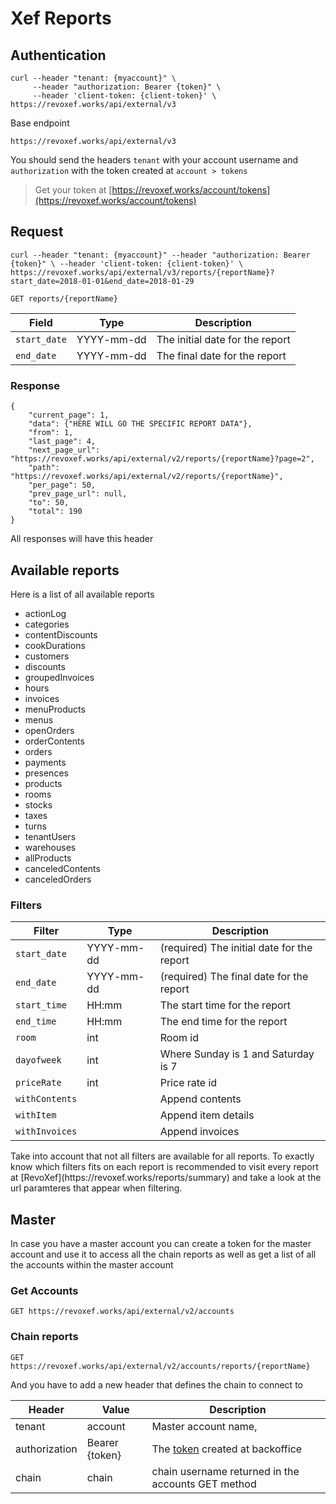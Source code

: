 # Xef Reports
## Authentication

```shell 
curl --header "tenant: {myaccount}" \
     --header "authorization: Bearer {token}" \
     --header 'client-token: {client-token}' \
https://revoxef.works/api/external/v3
```

Base endpoint

`https://revoxef.works/api/external/v3`

You should send the headers `tenant` with your account username and `authorization` with the token created at `account > tokens`

> Get your token at [https://revoxef.works/account/tokens](https://revoxef.works/account/tokens)

## Request

```shell
curl --header "tenant: {myaccount}" --header "authorization: Bearer {token}" \ --header 'client-token: {client-token}' \
https://revoxef.works/api/external/v3/reports/{reportName}?start_date=2018-01-01&end_date=2018-01-29
```

`GET reports/{reportName}`

Field        | Type       | Description
-------------|------------|---------------------------
`start_date` | YYYY-mm-dd | The initial date for the report
`end_date`   | YYYY-mm-dd | The final date for the report


### Response

```shell
{
    "current_page": 1,
    "data": {"HERE WILL GO THE SPECIFIC REPORT DATA"},
    "from": 1,
    "last_page": 4,
    "next_page_url": "https://revoxef.works/api/external/v2/reports/{reportName}?page=2",
    "path": "https://revoxef.works/api/external/v2/reports/{reportName}",
    "per_page": 50,
    "prev_page_url": null,
    "to": 50,
    "total": 190
}
```

All responses will have this header

## Available reports
Here is a list of all available reports

* actionLog
* categories
* contentDiscounts
* cookDurations
* customers
* discounts
* groupedInvoices
* hours
* invoices
* menuProducts
* menus
* openOrders
* orderContents
* orders
* payments
* presences
* products
* rooms
* stocks
* taxes
* turns
* tenantUsers
* warehouses
* allProducts
* canceledContents
* canceledOrders



### Filters

Filter        | Type       | Description
--------------|------------|-------------
`start_date`  | YYYY-mm-dd | (required) The initial date for the report
`end_date`    | YYYY-mm-dd | (required) The final date for the report
`start_time`  | HH:mm      | The start time for the report
`end_time`    | HH:mm      | The end time for the report
`room`        | int        | Room id
`dayofweek`   | int        | Where Sunday is 1 and Saturday is 7
`priceRate`   | int        | Price rate id
`withContents`|            | Append contents 
`withItem `   |            | Append item details
`withInvoices`|            | Append invoices

<aside class="notice">
Take into account that not all filters are available for all reports. To exactly know which filters fits on each report is recommended to visit every report at [RevoXef](https://revoxef.works/reports/summary) and take a look at the url paramteres that appear when filtering.
</aside>

## Master
In case you have a master account you can create a token for the master account and use it to access all the chain reports as well as get a list of all the accounts within the master account

### Get Accounts

`GET https://revoxef.works/api/external/v2/accounts`

### Chain reports

`GET https://revoxef.works/api/external/v2/accounts/reports/{reportName}`

And you have to add a new header that defines the chain to connect to

Header        | Value          | Description
--------------|----------------|-----------
tenant        | account        | Master account name,
authorization | Bearer {token} | The [token](https://revoxef.works/account/tokens) created at backoffice
chain         | chain          |chain username returned in the accounts GET method

```
